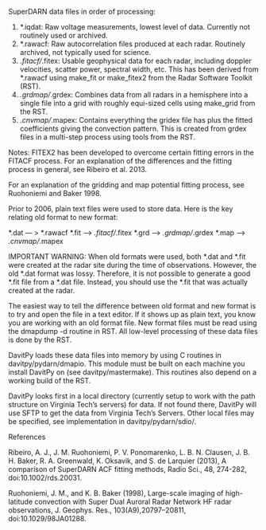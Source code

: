 SuperDARN data files in order of processing:

1. *.iqdat: Raw voltage measurements, lowest level of data.  Currently not routinely used or archived.
2. *.rawacf: Raw autocorrelation files produced at each radar.  Routinely archived, not typically used for science.
3. *.fitacf/*.fitex: Usable geophysical data for each radar, including doppler velocities, scatter power, spectral width, etc.  This has been derived from *.rawacf using make_fit or make_fitex2 from the Radar Software Toolkit (RST).
4. *.grdmap/*.grdex:  Combines data from all radars in a hemisphere into a single file into a grid with roughly equi-sized cells using make_grid from the RST.
5. *.cnvmap/*.mapex: Contains everything the gridex file has plus the fitted coefficients giving the convection pattern.  This is created from grdex files in a multi-step process using tools from the RST.

Notes:
FITEX2 has been developed to overcome certain fitting errors in the FITACF process.  For an explanation of the differences and the fitting process in general, see Ribeiro et al. 2013.  

For an explanation of the gridding and map potential fitting process, see Ruohoniemi and Baker 1998.

Prior to 2006, plain text files were used to store data.  Here is the key relating old format to new format:

*.dat — > *.rawacf
*.fit   —> *.fitacf/*.fitex
*.grd —> *.grdmap/*.grdex
*.map —> *.cnvmap/*.mapex

IMPORTANT WARNING:  When old formats were used, both *.dat and *.fit were created at the radar site during the time of observations.  However, the old *.dat format was lossy.  Therefore, it is not possible to generate a good *.fit file from a *.dat file.  Instead, you should use the *.fit that was actually created at the radar.

The easiest way to tell the difference between old format and new format is to try and open the file in a text editor.  If it shows up as plain text, you know you are working with an old format file.  New format files must be read using the dmapdump -d routine in RST.  All low-level processing of these data files is done by the RST.

DavitPy loads these data files into memory by using C routines in davitpy/pydarn/dmapio.  This module must be built on each machine you install DavitPy on (see davitpy/mastermake).  This routines also depend on a working build of the RST.

DavitPy looks first in a local directory (currently setup to work with the path structure on Virginia Tech’s servers) for data.  If not found there, DavitPy will use SFTP to get the data from Virginia Tech’s Servers.  Other local files may be specified, see implementation in davitpy/pydarn/sdio/.

References

Ribeiro, A. J., J. M. Ruohoniemi, P. V. Ponomarenko, L. B. N. Clausen, J. B. H. Baker, R. A. Greenwald, K. Oksavik, and S. de Larquier (2013), A comparison of SuperDARN ACF fitting methods, Radio Sci., 48, 274-282, doi:10.1002/rds.20031.

Ruohoniemi, J. M., and K. B. Baker (1998), Large-scale imaging of high-latitude convection with Super Dual Auroral Radar Network HF radar observations, J. Geophys. Res., 103(A9),20797–20811, doi:10.1029/98JA01288.
